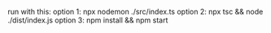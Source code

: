 run with this:
option 1: npx nodemon ./src/index.ts
option 2: npx tsc && node ./dist/index.js
option 3: npm install && npm start